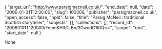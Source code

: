 {
  "target_url": "http://www.paraigmacneil.co.uk/", 
  "end_date": null, 
  "date": "2006-01-01T12:00:00", 
  "slug": 103006, 
  "publisher": "paraigmacneil.co.uk", 
  "open_access": false, 
  "npld": false, 
  "title": "Paraig McNeil : traditional Scottish storyteller", 
  "subjects": [], 
  "collections": [], 
  "record_id": "20060101T120000/FecmKH0CLBn/3GwcdG1lOQ==", 
  "scope": "root", 
  "start_date": null
}

None